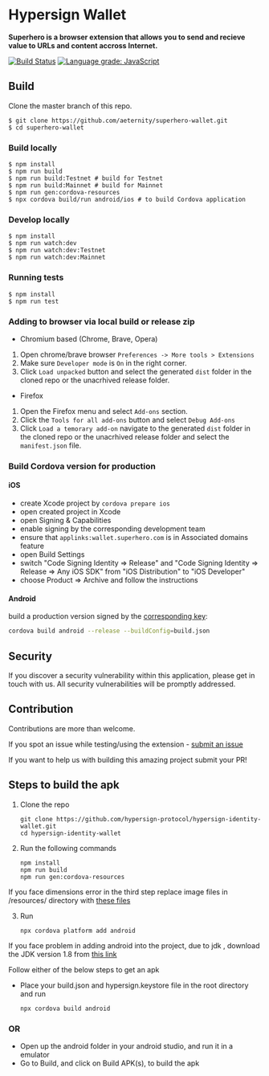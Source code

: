 # Hypersign Wallet

**Superhero is a browser extension that allows you to send and recieve value to URLs and content accross Internet.**

[![Build Status](https://travis-ci.com/aeternity/superhero-wallet.svg?branch=develop)](https://travis-ci.com/aeternity/superhero-wallet) [![Language grade: JavaScript](https://img.shields.io/lgtm/grade/javascript/g/aeternity/superhero-wallet.svg?logo=lgtm&logoWidth=18)](https://lgtm.com/projects/g/aeternity/superhero-wallet/context:javascript)

## Build

Clone the master branch of this repo.

```
$ git clone https://github.com/aeternity/superhero-wallet.git
$ cd superhero-wallet
```

### Build locally

```
$ npm install
$ npm run build
$ npm run build:Testnet # build for Testnet
$ npm run build:Mainnet # build for Mainnet
$ npm run gen:cordova-resources
$ npx cordova build/run android/ios # to build Cordova application
```

### Develop locally

```
$ npm install
$ npm run watch:dev
$ npm run watch:dev:Testnet
$ npm run watch:dev:Mainnet
```

### Running tests

```
$ npm install
$ npm run test
```

### Adding to browser via local build or release zip

- Chromium based (Chrome, Brave, Opera)

1. Open chrome/brave browser `Preferences -> More tools > Extensions`
2. Make sure `Developer mode` is `On` in the right corner.
3. Click `Load unpacked` button and select the generated `dist` folder in the cloned repo or the unacrhived release folder.

- Firefox

1. Open the Firefox menu and select `Add-ons` section.
2. Click the `Tools for all add-ons` button and select `Debug Add-ons`
3. Click `Load a temorary add-on` navigate to the generated `dist` folder in the cloned repo or the unacrhived release folder and select the `manifest.json` file.

### Build Cordova version for production

#### iOS

- create Xcode project by `cordova prepare ios`
- open created project in Xcode
- open Signing & Capabilities
- enable signing by the corresponding development team
- ensure that `applinks:wallet.superhero.com` is in Associated domains feature
- open Build Settings
- switch "Code Signing Identity => Release" and "Code Signing Identity => Release => Any iOS SDK" from "iOS Distribution" to "iOS Developer"
- choose Product => Archive and follow the instructions

#### Android

build a production version signed by the [corresponding key](https://cordova.apache.org/docs/en/latest/guide/platforms/android/#using-buildjson):

```bash
cordova build android --release --buildConfig=build.json
```

## Security

If you discover a security vulnerability within this application, please get in touch with us. All security vulnerabilities will be promptly addressed.

## Contribution

Contributions are more than welcome.

If you spot an issue while testing/using the extension - [submit an issue](https://github.com/aeternity/superhero-wallet/issues)

If you want to help us with building this amazing project submit your PR!

## Steps to build the apk

1. Clone the repo

   ```
   git clone https://github.com/hypersign-protocol/hypersign-identity-wallet.git
   cd hypersign-identity-wallet
   ```

2. Run the following commands
   ```
   npm install
   npm run build
   npm run gen:cordova-resources
   ```

If you face dimensions error in the third step replace image files in /resources/ directory with [these files](https://drive.google.com/file/d/1OZzAJ_GHOk34SpqBg0ArmZG-Dcml5EbY/view?usp=sharing)

3. Run

   ```
   npx cordova platform add android
   ```

If you face problem in adding android into the project, due to jdk ,
download the JDK version 1.8 from [this link](https://www.oracle.com/java/technologies/javase-jdk16-downloads.html)

Follow either of the below steps to get an apk

- Place your build.json and hypersign.keystore file in the root directory and run
  ```
  npx cordova build android
  ```

### OR

- Open up the android folder in your android studio, and run it in a emulator
- Go to Build, and click on Build APK(s), to build the apk

```

```
